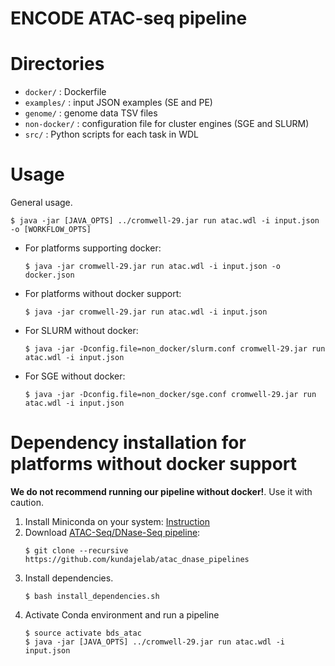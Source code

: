 ENCODE ATAC-seq pipeline
===================================================

# Directories

* `docker/` : Dockerfile
* `examples/` : input JSON examples (SE and PE)
* `genome/` : genome data TSV files
* `non-docker/` : configuration file for cluster engines (SGE and SLURM)
* `src/` : Python scripts for each task in WDL

# Usage

General usage.

```
$ java -jar [JAVA_OPTS] ../cromwell-29.jar run atac.wdl -i input.json -o [WORKFLOW_OPTS]
```

* For platforms supporting docker:

     ```
     $ java -jar cromwell-29.jar run atac.wdl -i input.json -o docker.json
     ```

* For platforms without docker support:

     ```
     $ java -jar cromwell-29.jar run atac.wdl -i input.json
     ```

* For SLURM without docker:
 
     ```
     $ java -jar -Dconfig.file=non_docker/slurm.conf cromwell-29.jar run atac.wdl -i input.json
     ```

* For SGE without docker:

     ```
     $ java -jar -Dconfig.file=non_docker/sge.conf cromwell-29.jar run atac.wdl -i input.json
     ```

# Dependency installation for platforms without docker support

**We do not recommend running our pipeline without docker!**. Use it with caution.

1) Install Miniconda on your system: [Instruction](https://github.com/kundajelab/atac_dnase_pipelines#conda)
2) Download [ATAC-Seq/DNase-Seq pipeline](https://github.com/kundajelab/atac_dnase_pipelines):
	 ```
	 $ git clone --recursive https://github.com/kundajelab/atac_dnase_pipelines
	 ```
3) Install dependencies.
	 ```
	 $ bash install_dependencies.sh
	 ```
4) Activate Conda environment and run a pipeline
	 ```
	 $ source activate bds_atac
	 $ java -jar [JAVA_OPTS] ../cromwell-29.jar run atac.wdl -i input.json
	 ```